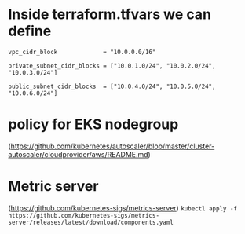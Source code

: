 # Inside terraform.tfvars we can define

`vpc_cidr_block             = "10.0.0.0/16"`

`private_subnet_cidr_blocks = ["10.0.1.0/24", "10.0.2.0/24", "10.0.3.0/24"]`

`public_subnet_cidr_blocks  = ["10.0.4.0/24", "10.0.5.0/24", "10.0.6.0/24"]`

# policy for EKS nodegroup
(https://github.com/kubernetes/autoscaler/blob/master/cluster-autoscaler/cloudprovider/aws/README.md)

# Metric server
(https://github.com/kubernetes-sigs/metrics-server)
`kubectl apply -f https://github.com/kubernetes-sigs/metrics-server/releases/latest/download/components.yaml`

